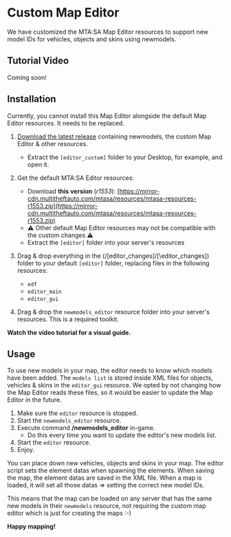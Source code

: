 # Custom Map Editor

We have customized the MTA:SA Map Editor resources to support new model IDs for vehicles, objects and skins using newmodels.

## Tutorial Video

Coming soon!

## Installation

Currently, you cannot install this Map Editor alongside the default Map Editor resources. It needs to be replaced.

1. [Download the latest release](https://github.com/Fernando-A-Rocha/mta-add-models/releases/latest) containing newmodels, the custom Map Editor & other resources.
    * Extract the `[editor_custom]` folder to your Desktop, for example, and open it.

2. Get the default MTA:SA Editor resources:
    * Download **this version** (*r1553*): [https://mirror-cdn.multitheftauto.com/mtasa/resources/mtasa-resources-r1553.zip](https://mirror-cdn.multitheftauto.com/mtasa/resources/mtasa-resources-r1553.zip)
    * ⚠️ Other default Map Editor resources may not be compatible with the custom changes ⚠️
    * Extract the `[editor]` folder into your server's resources

3. Drag & drop everything in the (/\[editor_changes\]/[\editor_changes\]) folder to your default `[editor]` folder, replacing files in the following resources:
    * `edf`
    * `editor_main`
    * `editor_gui`

4. Drag & drop the `newmodels_editor` resource folder into your server's resources. This is a required toolkit.

**Watch the video tutorial for a visual guide.**

## Usage

To use new models in your map, the editor needs to know which models have been added. The `models list` is stored inside XML files for objects, vehicles & skins in the `editor_gui` resource. We opted by not changing how the Map Editor reads these files, so it would be easier to update the Map Editor in the future.

1. Make sure the `editor` resource is stopped.
2. Start the `newmodels_editor` resource.
3. Execute command **/newmodels_editor** in-game.
   * Do this every time you want to update the editor's new models list.
4. Start the `editor` resource.
5. Enjoy.

You can place down new vehicles, objects and skins in your map. The editor script sets the element datas when spawning the elements.
When saving the map, the element datas are saved in the XML file. When a map is loaded, it will set all those datas => setting the correct new model IDs.

This means that the map can be loaded on any server that has the same new models in their `newmodels` resource, not requiring the custom map editor which is just for creating the maps :-)

**Happy mapping!**
